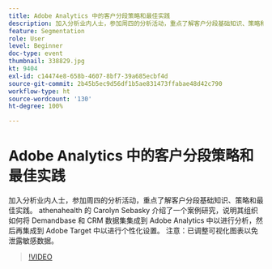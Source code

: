 ```yaml
---
title: Adobe Analytics 中的客户分段策略和最佳实践
description: 加入分析业内人士，参加周四的分析活动，重点了解客户分段基础知识、策略和最佳实践。 athenahealth 的 Carolyn Sebasky 介绍了一个案例研究，说明其组织如何将 Demandbase 和 CRM 数据集集成到 Adobe Analytics 中以进行分析，然后再集成到 Adobe Target 中以进行个性化设置。 注意 — 已调整可视化图表以免泄露敏感数据。
feature: Segmentation
role: User
level: Beginner
doc-type: event
thumbnail: 338829.jpg
kt: 9404
exl-id: c14474e8-658b-4607-8bf7-39a685ecbf4d
source-git-commit: 2b45b5ec9d56df1b5ae831473ffabae48d42c790
workflow-type: ht
source-wordcount: '130'
ht-degree: 100%

---
```


# Adobe Analytics 中的客户分段策略和最佳实践

加入分析业内人士，参加周四的分析活动，重点了解客户分段基础知识、策略和最佳实践。 athenahealth 的 Carolyn Sebasky 介绍了一个案例研究，说明其组织如何将 Demandbase 和 CRM 数据集集成到 Adobe Analytics 中以进行分析，然后再集成到 Adobe Target 中以进行个性化设置。 注意：已调整可视化图表以免泄露敏感数据。

>[!VIDEO](https://video.tv.adobe.com/v/338829/?quality=12&learn=on)
